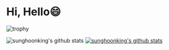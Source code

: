 # Hi, Hello😄 

![trophy](https://github-profile-trophy.vercel.app/?username=sunghoonking)

![sunghoonking's github stats](https://github-readme-stats.vercel.app/api?username=sunghoonking&show_icons=true)
[![sunghoonking's github stats](https://github-readme-stats.vercel.app/api/top-langs/?username=sunghoonking&show_icons=true&hide_border=true&title_color=004386&icon_color=004386&layout=compact)](https://github.com/sunghoonking)






<!--
**sunghoonking/sunghoonking** is a ✨ _special_ ✨ repository because its `README.md` (this file) appears on your GitHub profile.

Here are some ideas to get you started:

- 🔭 I’m currently working on ...
- 🌱 I’m currently learning ...
- 👯 I’m looking to collaborate on ...
- 🤔 I’m looking for help with ...
- 💬 Ask me about ...
- 📫 How to reach me: ...
- 😄 Pronouns: ...
- ⚡ Fun fact: ...
-->
